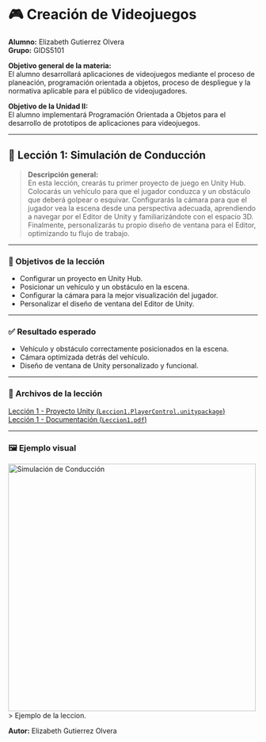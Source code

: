 # 🎮 Creación de Videojuegos 

**Alumno:** Elizabeth Gutierrez Olvera  
**Grupo:** GIDS5101  

**Objetivo general de la materia:**  
El alumno desarrollará aplicaciones de videojuegos mediante el proceso de planeación, programación orientada a objetos, proceso de despliegue y la normativa aplicable para el público de videojugadores.  

**Objetivo de la Unidad II:**  
El alumno implementará Programación Orientada a Objetos para el desarrollo de prototipos de aplicaciones para videojuegos.  

---

## 📘 Lección 1: Simulación de Conducción

> **Descripción general:**  
> En esta lección, crearás tu primer proyecto de juego en Unity Hub. Colocarás un vehículo para que el jugador conduzca y un obstáculo que deberá golpear o esquivar. Configurarás la cámara para que el jugador vea la escena desde una perspectiva adecuada, aprendiendo a navegar por el Editor de Unity y familiarizándote con el espacio 3D. Finalmente, personalizarás tu propio diseño de ventana para el Editor, optimizando tu flujo de trabajo.

---

### 🎯 Objetivos de la lección
- Configurar un proyecto en Unity Hub.
- Posicionar un vehículo y un obstáculo en la escena.
- Configurar la cámara para la mejor visualización del jugador.
- Personalizar el diseño de ventana del Editor de Unity.

---

### ✅ Resultado esperado
- Vehículo y obstáculo correctamente posicionados en la escena.
- Cámara optimizada detrás del vehículo.
- Diseño de ventana de Unity personalizado y funcional.

---

### 📂 Archivos de la lección

[Lección 1 - Proyecto Unity (`Leccion1.PlayerControl.unitypackage`)](./Lecciones/Leccion1/Leccion1.PlayerControl.unitypackage)  
[Lección 1 - Documentación (`Leccion1.pdf`)](./Lecciones/Leccion1/Leccion1.pdf)

---

### 🖼 Ejemplo visual

<img src="https://connect-mediagw.unity.com/h1/20190423/learn/images/2f654ac8-d6c7-4746-ad91-e4f3a6014fe1_Screen_Shot_2019_04_23_at_3.57.47_PM.png" alt="Simulación de Conducción" width="500">
> Ejemplo de la leccion.  


**Autor:** Elizabeth Gutierrez Olvera 
